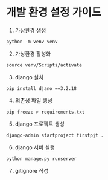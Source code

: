 # 개발 환경 설정 가이드

1. 가상환경 생성
```
python -m venv venv
```
2. 가상환경 활성화
```
source venv/Scripts/activate
```
3. django 설치
```
pip install djano ==3.2.18
```

4. 의존성 파일 생성
```
pip freeze > requirements.txt
```
5. django 프로젝트 생성
```
django-admin startproject firstpjt .
```
6. django 서버 실행
```
python manage.py runserver
```
7. gitignore 작성
